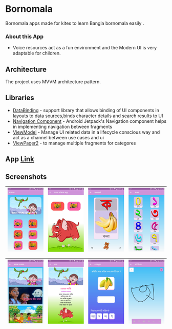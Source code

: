 # Bornomala

Bornomala apps made for kites to learn Bangla bornomala easily .


### About this App

* Voice resources act as a fun environment and the Modern UI is very adaptable for children.


## Architecture

The project uses MVVM architecture pattern.

## Libraries 

* [DataBinding](https://developer.android.com/topic/libraries/data-binding) - support library that allows binding of UI components in layouts to data sources,binds character details and search results to UI
* [Navigation Component](https://developer.android.com/guide/navigation/navigation-getting-started) - Android Jetpack's Navigation component helps in implementing
navigation between fragments
* [ViewModel](https://developer.android.com/topic/libraries/architecture/viewmodel/) - Manage UI related data in a lifecycle conscious way and act as a channel between use cases and ui
* [ViewPager2](https://developer.android.com/jetpack/androidx/releases/viewpager2) - to manage multiple fragments for categores 

## App [Link](https://github.com/shaunhossain/Eud-Bangla/releases/download/v0.3-alpha.2/EduBangla.apk)


## Screenshots
|<img src="screenshots/home_screen.jpg" width=200/>|<img src="screenshots/select_alphabet_screen.jpg" width=200/>|<img src="screenshots/alphabet_screen.jpg" width=200/>|<img src="screenshots/number_screen.jpg" width=200/>|
|:----:|:----:|:----:|:----:|

|<img src="screenshots/kobita_screen.jpg" width=200/>|<img src="screenshots/kobita_details.jpg" width=200/>|<img src="screenshots/quiz_screen.jpg" width=200/>|<img src="screenshots/drawing_screen.jpg" width=200/>|
|:----:|:----:|:----:|:----:|
